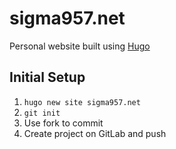 # sigma957.net

Personal website built using [Hugo](https://gohugo.io)

## Initial Setup
1. `hugo new site sigma957.net`
2. `git init`
3. Use fork to commit
4. Create project on GitLab and push
